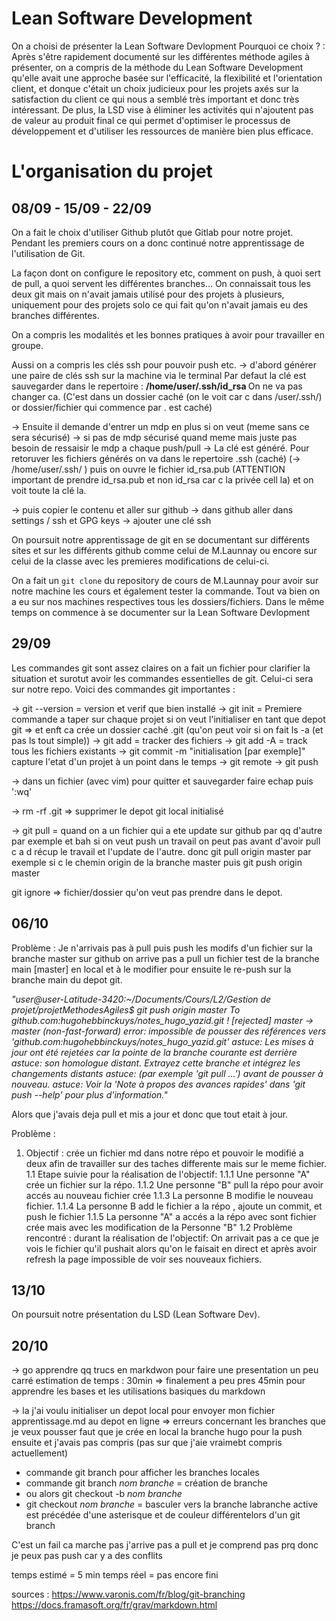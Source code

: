 # Lean Software Development

On a choisi de présenter la Lean Software Devlopment 
Pourquoi ce choix ? : 
Après s'être rapidement documenté sur les différentes méthode agiles à présenter, on a compris de la méthode du Lean Software Development qu'elle avait une approche basée sur l'efficacité, la flexibilité et l'orientation client, et donque c'était un choix judicieux pour les projets axés sur la satisfaction du client ce qui nous a semblé très important et donc très intéressant. De plus, la LSD vise à éliminer les activités qui n'ajoutent pas de valeur au produit final ce qui permet d'optimiser le processus de développement et d'utiliser les ressources de manière bien plus efficace.

# L'organisation du projet 
## 08/09 - 15/09 - 22/09 

On a fait le choix d'utiliser Github plutôt que Gitlab pour notre projet.
Pendant les premiers cours on a donc continué notre apprentissage de l'utilisation de Git. 

La façon dont on configure le repository etc, comment on push, à quoi sert de pull, a quoi servent les différentes branches... 
On connaissait tous les deux git mais on n'avait jamais utilisé pour des projets à plusieurs, uniquement pour des projets solo ce qui fait qu'on n'avait jamais eu des branches différentes. 

On a compris les modalités et les bonnes pratiques à avoir pour travailler en groupe.  

Aussi on a compris les clés ssh pour pouvoir push etc. 
-> d'abord générer une paire de clés ssh sur la machine via le terminal 
Par defaut la clé est sauvegarder dans le repertoire : <b> /home/user/.ssh/id_rsa </b> 
On ne va pas changer ca.
(C'est dans un dossier caché (on le voit car c dans /user/.ssh/) or dossier/fichier qui commence par . est caché)

-> Ensuite il demande d'entrer un mdp en plus si on veut (meme sans ce sera sécurisé) 
-> si pas de mdp sécurisé quand meme mais juste pas besoin de ressaisir le mdp a chaque push/pull 
-> La clé est généré. Pour retoruver les fichiers générés on va dans le repertoire .ssh (caché) (-> /home/user/.ssh/ ) puis on ouvre le fichier id_rsa.pub (ATTENTION important de prendre id_rsa.pub et non id_rsa car c la privée cell la) et on voit toute la clé la.

-> puis copier le contenu et aller sur github 
-> dans github aller dans settings / ssh et GPG keys 
-> ajouter une clé ssh 

On poursuit notre apprentissage de git en se documentant sur différents sites et sur les différents github comme celui de M.Launnay ou encore sur celui de la classe avec les premieres modifications de celui-ci. 

On a fait un `git clone` du repository de cours de M.Launnay pour avoir sur notre machine les cours et également tester la commande. Tout va bien on a eu sur nos machines respectives tous les dossiers/fichiers.
Dans le même temps on commence à se documenter sur la Lean Software Devlopment 

## 29/09

Les commandes git sont assez claires on a fait un fichier pour clarifier la situation et surotut avoir les commandes essentielles de git. Celui-ci sera sur notre repo. 
Voici des commandes git importantes :

-> git --version = version et verif que bien installé 
-> git init  = Premiere commande a taper sur chaque projet si on veut l'initialiser en tant que depot git  => et enft ca crée un dossier caché .git (qu'on peut voir si on fait ls -a (et pas ls tout simple))
-> git add = tracker des fichiers 
-> git add -A = track tous les fichiers existants 
-> git commit -m "initialisation [par exemple]" capture l'etat d'un projet à un point dans le temps
-> git remote
-> git push 

-> dans un fichier (avec vim) pour quitter et sauvegarder faire echap puis ':wq' 

-> rm -rf .git => supprimer le depot git local initialisé 

-> git pull = quand on a un fichier qui a ete update sur github par qq d'autre par exemple et bah si on veut push un travail on peut pas avant d'avoir pull c a d récup le travail et l'update de l'autre. 
donc git pull origin master par exemple si c le chemin origin de la branche master puis git push origin master 

git ignore => fichier/dossier qu'on veut pas prendre dans le depot. 

## 06/10 

Problème : 
Je n'arrivais pas à pull puis push les modifs d'un fichier sur la branche master sur github 
on arrive pas a pull un fichier test de la branche main [master] en local et à le modifier pour ensuite le re-push sur la branche main du depot git. 

<i> "user@user-Latitude-3420:~/Documents/Cours/L2/Gestion de projet/projetMethodesAgiles$ git push origin master
To github.com:hugohebbinckuys/notes_hugo_yazid.git
 ! [rejected]        master -> master (non-fast-forward)
error: impossible de pousser des références vers 'github.com:hugohebbinckuys/notes_hugo_yazid.git'
astuce: Les mises à jour ont été rejetées car la pointe de la branche courante est derrière
astuce: son homologue distant. Extrayez cette branche et intégrez les changements distants
astuce: (par exemple 'git pull ...') avant de pousser à nouveau.
astuce: Voir la 'Note à propos des avances rapides' dans 'git push --help' pour plus d'information." </i> 

Alors que j'avais deja pull et mis a jour et donc que tout etait à jour. 

Problème : 
1. Objectif : crée un fichier md dans notre répo et pouvoir le modifié a deux afin de travailler sur des taches differente mais sur le meme fichier.
	1.1 Etape suivie pour la réalisation de l'objectif:
		1.1.1 Une personne "A" crée un fichier sur la répo.
		1.1.2 Une personne "B" pull la répo pour avoir accés au nouveau 		fichier crée
		1.1.3 La personne B modifie le nouveau fichier.
		1.1.4 La personne B  add le fichier a la répo , ajoute un commit, et push le fichier
		1.1.5 La personne "A" a accés a la répo avec sont fichier crée mais avec les modification de la Personne "B"
        1.2 Problème rencontré : durant la réalisation de l'objectif: On arrivait pas a ce que je vois le fichier qu'il pushait alors qu'on le faisait en direct et après avoir refresh la page impossible de voir ses nouveaux fichiers. 

## 13/10

On poursuit notre présentation du LSD (Lean Software Dev). 

## 20/10

-> go apprendre qq trucs en markdwon pour faire une presentation un peu carré 
estimation de temps : 30min 
=> finalement a peu pres 45min pour apprendre les bases et les utilisations basiques du markdown

-> la j'ai voulu initialiser un depot local pour envoyer mon fichier apprentissage.md au depot en ligne 
=> erreurs concernant les branches que je veux pousser faut que je crée en local la branche hugo pour la push ensuite et j'avais pas compris (pas sur que j'aie vraimebt compris actuellement)

- commande git branch pour afficher les branches locales 
- commande git branch *nom branche* = création de branche 
- ou alors git checkout -b *nom branche*
- git checkout *nom branche* = basculer vers la branche 
labranche active est précédée d'une asterisque et de couleur différentelors d'un git branch 

C'est un fail 
ca marche pas j'arrive pas a pull et je comprend pas prq donc je peux pas push car y a des conflits 

temps estimé = 5 min 
temps réel = pas encore fini 




sources : https://www.varonis.com/fr/blog/git-branching
https://docs.framasoft.org/fr/grav/markdown.html
